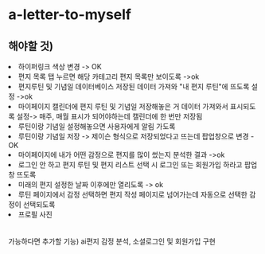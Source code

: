 # a-letter-to-myself

<h2>해야할 것)</h2>
<li>하이퍼링크 색상 변경 -> OK </li>
<li>편지 목록 탭 누르면 해당 카테고리 편지 목록만 보이도록 ->ok</li>
<li>편지루틴 및 기념일 데이터베이스 저장된 데이터 가져와 "내 편지 루틴"에 뜨도록 설정 ->ok</li>
<li>마이페이지 캘린더에 편지 루틴 및 기념일 저장해놓은 거 데이터 가져와서 표시되도록 설정-> 매주, 매월 표시가 되어야하는데 캘린더에 한 번만 저장됨</li>
<li>루틴이랑 기념일 설정해놓으면 사용자에게 알림 가도록</li>
<li>루틴이랑 기념일 저장 -> 제이슨 형식으로 저장되었다고 뜨는데 팝업창으로 변경 -OK</li>
<li>마이페이지에 내가 어떤 감정으로 편지를 많이 썼는지 분석한 결과 ->ok</li>
<li>로그인 안 하고 편지 루틴 및 편지 리스트 선택 시 로그인 또는 회원가입 하라고 팝업창 뜨도록</li>
<li>미래의 편지 설정한 날짜 이후에만 열리도록 -> ok</li>
<li>루틴 페이지에서 감정 선택하면 편지 작성 페이지로 넘어가는데 자동으로 선택한 감정이 선택되도록</li>
<li>프로필 사진</li>
 <br><br>
가능하다면 추가할 기능)
ai편지 감정 분석, 
소셜로그인 및 회원가입 구현
